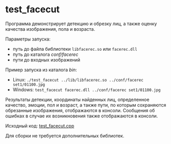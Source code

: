# test_facecut

Программа демонстрирует детекцию и обрезку лиц, а также оценку качества изображения, пола и возраста.

Параметры запуска:

* путь до файла библиотеки `libfacerec.so` или `facerec.dll`
* путь до каталога *conf/facerec*
* пути до входных изображений

Пример запуска из каталога *bin*:

* Linux: `./test_facecut ../lib/libfacerec.so ../conf/facerec set1/01100.jpg`
* Windows: `test_facecut facerec.dll ../conf/facerec set1/01100.jpg`

Результаты детекции, координаты найденных лиц, определенное качество, эмоции, пол и возраст, а также пути, по которым сохраняются обрезанные изображения, отображаются в консоли. Сообщения об ошибках в случае их возникновения также отображаются в консоли.

Исходный код: [test_facecut.cpp](../../../examples/cpp/test_facecut/test_facecut.cpp)

Для сборки не требуется дополнительных библиотек.

